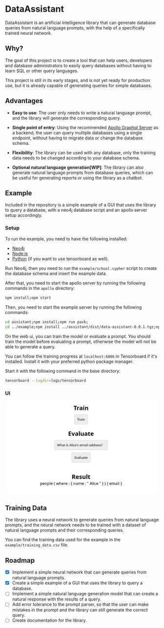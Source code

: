# DataAssistant

DataAssistant is an artificial intelligence library that can generate database queries from natural language prompts, with the help of a specifically trained neural network.

## Why?

The goal of this project is to create a tool that can help users, developers and database administrators to easily query databases without having to learn SQL or other query languages.

This project is still in its early stages, and is not yet ready for production use, but it is already capable of generating queries for simple databases.

## Advantages

-  **Easy to use**: The user only needs to write a natural language prompt, and the library will generate the corresponding query.

-  **Single point of entry**: Using the recommended [Apollo Graphql Server](https://www.apollographql.com/docs/apollo-server/) as a backend, the user can query multiple databases using a single endpoint, without having to migrate data or change the database schema.

-  **Flexibility**: The library can be used with any database, only the training data needs to be changed according to your database schema.

-  **Optional natural language generation[WIP]**: The library can also generate natural language prompts from database queries, which can be useful for generating reports or using the library as a chatbot.

## Example

Included in the repository is a simple example of a GUI that uses the library to query a database, with a neo4j database script and an apollo server setup accordingly.

### Setup

To run the example, you need to have the following installed:
- [Neo4j](https://neo4j.com/download/)
- [Node.js](https://nodejs.org/en/download/)
- [Python](https://www.python.org/downloads/) (if you want to use tensorboard as well).

Run Neo4j, then you need to run the `example/school.cypher` script to create the database schema and insert the example data.

After that, you need to start the apollo server by running the following commands in the `apollo` directory:

```bash
npm install;npm start
```

Then, you need to start the example server by running the following commands:

```bash
cd assistant;npm install;npm run pack;
cd ../example;npm install ../assistant/dist/data-assistant-0.0.1.tgz;npm start
```

On the web ui, you can train the model or evaluate a prompt. You should train the model before evaluating a prompt, otherwise the model will not be able to generate a query.

You can follow the training progress at `localhost:6006` in Tensorboard if it's installed.
Install it with your preferred python package manager.

Start it with the following command in the base directory:

```bash
tensorboard --logdir=logs/tensorboard
```

### UI

![GUI Example](.docs/gui_example.png)

## Training Data

The library uses a neural network to generate queries from natural language prompts, and the neural network needs to be trained with a dataset of natural language prompts and their corresponding queries.

You can find the training data used for the example in the `example/training_data.csv` file.

## Roadmap

- [x] Implement a simple neural network that can generate queries from natural language prompts.
- [x] Create a simple example of a GUI that uses the library to query a database.
- [ ] Implement a simple natural language generation model that can create a natural response with the results of a query.
- [ ] Add error tolerance to the prompt parser, so that the user can make mistakes in the prompt and the library can still generate the correct query.
- [ ] Create documentation for the library.